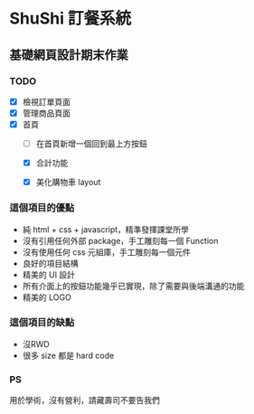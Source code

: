 # ShuShi 訂餐系統

## 基礎網頁設計期末作業

### TODO
* [x] 檢視訂單頁面
* [x] 管理商品頁面
* [x] 首頁
    * [ ] 在首頁新增一個回到最上方按鈕
    * [x] 合計功能
    * [x] 美化購物車 layout


### 這個項目的優點
* 純 html + css + javascript，精準發揮課堂所學
* 沒有引用任何外部 package，手工雕刻每一個 Function
* 沒有使用任何 css 元組庫，手工雕刻每一個元件
* 良好的項目結構
* 精美的 UI 設計
* 所有介面上的按鈕功能幾乎已實現，除了需要與後端溝通的功能
* 精美的 LOGO

### 這個項目的缺點
* 沒RWD
* 很多 size 都是 hard code
### PS
用於學術，沒有營利，請藏壽司不要告我們
